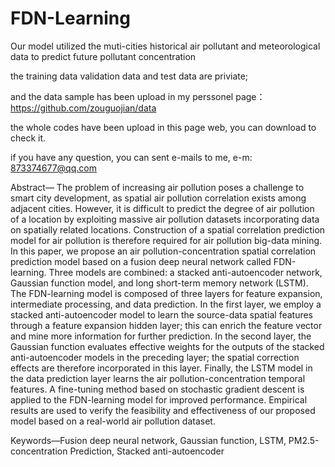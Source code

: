 # FDN-Learning
Our model utilized the muti-cities historical air pollutant and meteorological data  to predict future pollutant concentration

the training data validation data and test data are priviate;

and the data sample has been upload in my perssonel page：https://github.com/zouguojian/data

the whole codes have been upload in this page web, you can download to check it.

if you have any question, you can sent e-mails to me, e-m: 873374677@qq.com

Abstract— The problem of increasing air pollution poses a challenge to smart city development, as spatial air pollution correlation exists among adjacent cities. However, it is difficult to predict the degree of air pollution of a location by exploiting massive air pollution datasets incorporating data on spatially related locations. Construction of a spatial correlation prediction model for air pollution is therefore required for air pollution big-data mining. In this paper, we propose an air pollution-concentration spatial correlation prediction model based on a fusion deep neural network called FDN-learning. Three models are combined: a stacked anti-autoencoder network, Gaussian function model, and long short-term memory network (LSTM). The FDN-learning model is composed of three layers for feature expansion, intermediate processing, and data prediction. In the first layer, we employ a stacked anti-autoencoder model to learn the source-data spatial features through a feature expansion hidden layer; this can enrich the feature vector and mine more information for further prediction. In the second layer, the Gaussian function evaluates effective weights for the outputs of the stacked anti-autoencoder models in the preceding layer; the spatial correction effects are therefore incorporated in this layer. Finally, the LSTM model in the data prediction layer learns the air pollution-concentration temporal features. A fine-tuning method based on stochastic gradient descent is applied to the FDN-learning model for improved performance. Empirical results are used to verify the feasibility and effectiveness of our proposed model based on a real-world air pollution dataset.

Keywords—Fusion deep neural network, Gaussian function, LSTM, PM2.5-concentration Prediction, Stacked anti-autoencoder
